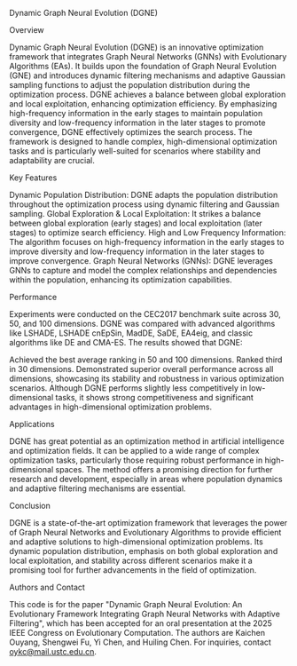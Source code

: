 Dynamic Graph Neural Evolution (DGNE)

Overview

Dynamic Graph Neural Evolution (DGNE) is an innovative optimization framework that integrates Graph Neural Networks (GNNs) with Evolutionary Algorithms (EAs). It builds upon the foundation of Graph Neural Evolution (GNE) and introduces dynamic filtering mechanisms and adaptive Gaussian sampling functions to adjust the population distribution during the optimization process. DGNE achieves a balance between global exploration and local exploitation, enhancing optimization efficiency.
By emphasizing high-frequency information in the early stages to maintain population diversity and low-frequency information in the later stages to promote convergence, DGNE effectively optimizes the search process. The framework is designed to handle complex, high-dimensional optimization tasks and is particularly well-suited for scenarios where stability and adaptability are crucial.

Key Features

Dynamic Population Distribution: DGNE adapts the population distribution throughout the optimization process using dynamic filtering and Gaussian sampling.
Global Exploration & Local Exploitation: It strikes a balance between global exploration (early stages) and local exploitation (later stages) to optimize search efficiency.
High and Low Frequency Information: The algorithm focuses on high-frequency information in the early stages to improve diversity and low-frequency information in the later stages to improve convergence.
Graph Neural Networks (GNNs): DGNE leverages GNNs to capture and model the complex relationships and dependencies within the population, enhancing its optimization capabilities.

Performance

Experiments were conducted on the CEC2017 benchmark suite across 30, 50, and 100 dimensions. DGNE was compared with advanced algorithms like LSHADE, LSHADE cnEpSin, MadDE, SaDE, EA4eig, and classic algorithms like DE and CMA-ES. The results showed that DGNE:

Achieved the best average ranking in 50 and 100 dimensions.
Ranked third in 30 dimensions.
Demonstrated superior overall performance across all dimensions, showcasing its stability and robustness in various optimization scenarios.
Although DGNE performs slightly less competitively in low-dimensional tasks, it shows strong competitiveness and significant advantages in high-dimensional optimization problems.

Applications

DGNE has great potential as an optimization method in artificial intelligence and optimization fields. It can be applied to a wide range of complex optimization tasks, particularly those requiring robust performance in high-dimensional spaces. The method offers a promising direction for further research and development, especially in areas where population dynamics and adaptive filtering mechanisms are essential.

Conclusion

DGNE is a state-of-the-art optimization framework that leverages the power of Graph Neural Networks and Evolutionary Algorithms to provide efficient and adaptive solutions to high-dimensional optimization problems. Its dynamic population distribution, emphasis on both global exploration and local exploitation, and stability across different scenarios make it a promising tool for further advancements in the field of optimization.

Authors and Contact

This code is for the paper "Dynamic Graph Neural Evolution: An Evolutionary Framework Integrating Graph Neural Networks with Adaptive Filtering", which has been accepted for an oral presentation at the 2025 IEEE Congress on Evolutionary Computation. The authors are Kaichen Ouyang, Shengwei Fu, Yi Chen, and Huiling Chen. For inquiries, contact oykc@mail.ustc.edu.cn.
